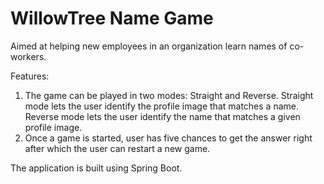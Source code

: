 # WillowTree Name Game

Aimed at helping new employees in an organization learn names of co-workers.

Features:

1. The game can be played in two modes: Straight and Reverse.
    Straight mode lets the user identify the profile image that matches a name.
    Reverse mode lets the user identify the name that matches a given profile image.
2. Once a game is started, user has five chances to get the answer right after which the user can restart a new game.

The application is built using Spring Boot.
